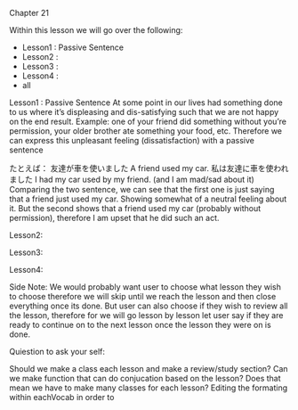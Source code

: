 Chapter 21 

Within this lesson we will go over the following:
- Lesson1 : Passive Sentence
- Lesson2 :
- Lesson3 :
- Lesson4 :
- all

Lesson1 : Passive Sentence
At some point in our lives had something done to us where it’s displeasing and dis-satisfying such that we are not happy on the end result. Example: one of your friend did something without you’re permission, your older brother ate something your food, etc. Therefore we can express this unpleasant feeling (dissatisfaction) with a passive sentence 

たとえば：
友達が車を使いました							 A friend used my car.
私は友達に車を使われました					         I had my car used by my friend. 
(and I am mad/sad about it)
Comparing the two sentence, we can see that the first one is just saying that a friend just used my car. Showing somewhat of a neutral feeling about it. But the second shows that a friend used my car (probably without permission), therefore I am upset that he did such an act.


Lesson2:

Lesson3:

Lesson4:

Side Note:
We would probably want user to choose what lesson they wish to choose therefore we will skip until we reach the lesson and then close everything once its done. But user can also choose if they wish to review all the lesson, therefore for we will go lesson by lesson let user say if they are ready to continue on to the next lesson once the lesson they were on is done. 

Quiestion to ask your self:

Should we make a class each lesson and make a review/study section?
Can we make function that can do conjucation based on the lesson?
Does that mean we have to make many classes for each lesson?
Editing the formating within eachVocab in order to 